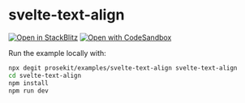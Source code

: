 # svelte-text-align

[![Open in StackBlitz](https://developer.stackblitz.com/img/open_in_stackblitz.svg)](https://stackblitz.com/github/prosekit/examples/tree/master/svelte-text-align)
[![Open with CodeSandbox](https://assets.codesandbox.io/github/button-edit-lime.svg)](https://codesandbox.io/p/sandbox/github/prosekit/examples/tree/master/svelte-text-align)

Run the example locally with:

```bash
npx degit prosekit/examples/svelte-text-align svelte-text-align
cd svelte-text-align
npm install
npm run dev
```
